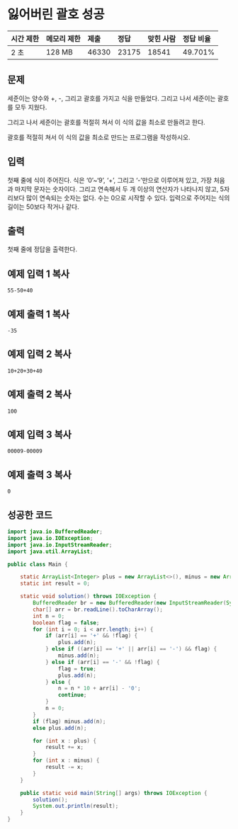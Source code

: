 # 잃어버린 괄호 성공

| 시간 제한 | 메모리 제한 | 제출  | 정답  | 맞힌 사람 | 정답 비율 |
| :-------- | :---------- | :---- | :---- | :-------- | :-------- |
| 2 초      | 128 MB      | 46330 | 23175 | 18541     | 49.701%   |

## 문제

세준이는 양수와 +, -, 그리고 괄호를 가지고 식을 만들었다. 그리고 나서 세준이는 괄호를 모두 지웠다.

그리고 나서 세준이는 괄호를 적절히 쳐서 이 식의 값을 최소로 만들려고 한다.

괄호를 적절히 쳐서 이 식의 값을 최소로 만드는 프로그램을 작성하시오.

## 입력

첫째 줄에 식이 주어진다. 식은 ‘0’~‘9’, ‘+’, 그리고 ‘-’만으로 이루어져 있고, 가장 처음과 마지막 문자는 숫자이다. 그리고 연속해서 두 개 이상의 연산자가 나타나지 않고, 5자리보다 많이 연속되는 숫자는 없다. 수는 0으로 시작할 수 있다. 입력으로 주어지는 식의 길이는 50보다 작거나 같다.

## 출력

첫째 줄에 정답을 출력한다.

## 예제 입력 1 복사

```
55-50+40
```

## 예제 출력 1 복사

```
-35
```

## 예제 입력 2 복사

```
10+20+30+40
```

## 예제 출력 2 복사

```
100
```

## 예제 입력 3 복사

```
00009-00009
```

## 예제 출력 3 복사

```
0
```



## 성공한 코드

~~~java
import java.io.BufferedReader;
import java.io.IOException;
import java.io.InputStreamReader;
import java.util.ArrayList;

public class Main {

    static ArrayList<Integer> plus = new ArrayList<>(), minus = new ArrayList<>();
    static int result = 0;

    static void solution() throws IOException {
        BufferedReader br = new BufferedReader(new InputStreamReader(System.in));
        char[] arr = br.readLine().toCharArray();
        int n = 0;
        boolean flag = false;
        for (int i = 0; i < arr.length; i++) {
            if (arr[i] == '+' && !flag) {
                plus.add(n);
            } else if ((arr[i] == '+' || arr[i] == '-') && flag) {
                minus.add(n);
            } else if (arr[i] == '-' && !flag) {
                flag = true;
                plus.add(n);
            } else {
                n = n * 10 + arr[i] - '0';
                continue;
            }
            n = 0;
        }
        if (flag) minus.add(n);
        else plus.add(n);

        for (int x : plus) {
            result += x;
        }
        for (int x : minus) {
            result -= x;
        }
    }

    public static void main(String[] args) throws IOException {
        solution();
        System.out.println(result);
    }
}
~~~

